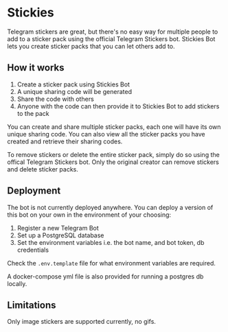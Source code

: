# Stickies
Telegram stickers are great, but there's no easy way for multiple people to add to a sticker pack using the official Telegram Stickers bot.
Stickies Bot lets you create sticker packs that you can let others add to.

## How it works
1. Create a sticker pack using Stickies Bot
2. A unique sharing code will be generated
3. Share the code with others
4. Anyone with the code can then provide it to Stickies Bot to add stickers to the pack

You can create and share multiple sticker packs, each one will have its own unique sharing code.
You can also view all the sticker packs you have created and retrieve their sharing codes.

To remove stickers or delete the entire sticker pack, simply do so using the offical Telegram Stickers bot. Only the original creator can remove stickers and delete sticker packs.

## Deployment
The bot is not currently deployed anywhere.
You can deploy a version of this bot on your own in the environment of your choosing:
1. Register a new Telegram Bot
2. Set up a PostgreSQL database
3. Set the environment variables i.e. the bot name, and bot token, db credentials

Check the `.env.template` file for what environment variables are required.

A docker-compose yml file is also provided for running a postgres db locally.

## Limitations
Only image stickers are supported currently, no gifs.
